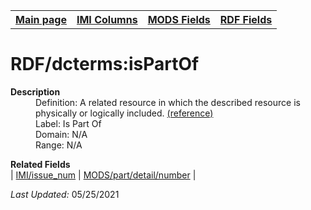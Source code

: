 <!DOCTYPE html>
<html>

<body>
<table style="width:100%">
  <tr>
    <th><a href="index.md">Main page</a></th>
	<th><a href="IMI.md">IMI Columns</a></th>
    <th><a href="MODS.md">MODS Fields</a></th>
    <th><a href="RDF.md">RDF Fields</a></th>
  </tr>
</table>



<h1>RDF/dcterms:isPartOf</h1>
<dl>
  <dt><b>Description</b></dt>
  <dd>Definition: A related resource in which the described resource is physically or logically included. <a href="http://purl.org/dc/terms/isPartOf
">(reference)</a></dd>
  <dd>Label:  Is Part Of</dd>
  <dd>Domain:  N/A</dd>
  <dd>Range:  N/A</dd>
</dl>
<dl>
	<dt><b>Related Fields</b></dt>
		| <a href="issue_num.md">IMI/issue_num</a> | <a href="mods.part.detailnumber.md">MODS/part/detail/number</a> |
</dl>
<p><i>Last Updated: </i>05/25/2021</p>
</body>
</html>